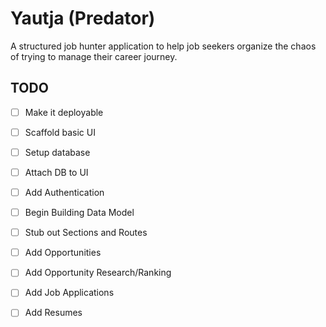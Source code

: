 # Yautja (Predator)

A structured job hunter application to help job seekers organize the chaos of trying to manage their career journey.

## TODO
- [ ] Make it deployable
- [ ] Scaffold basic UI
- [ ] Setup database
- [ ] Attach DB to UI
- [ ] Add Authentication
- [ ] Begin Building Data Model
- [ ] Stub out Sections and Routes
- [ ] Add Opportunities
- [ ] Add Opportunity Research/Ranking
- [ ] Add Job Applications
- [ ] Add Resumes


